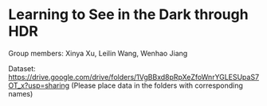 # Learning to See in the Dark through HDR

Group members: Xinya Xu, Leilin Wang, Wenhao Jiang

Dataset: https://drive.google.com/drive/folders/1VgBBxd8pRpXeZfoWnrYGLESUpaS7OT_x?usp=sharing
(Please place data in the folders with corresponding names)
